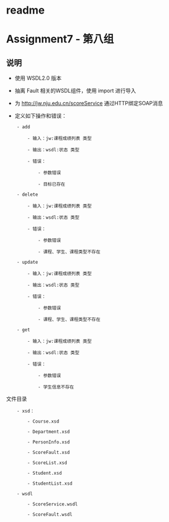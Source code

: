 # readme

# Assignment7 - 第八组

## 说明

- 使用 WSDL2.0 版本

- 抽离 Fault 相关的WSDL组件，使用 import 进行导入

- 为 http://jw.nju.edu.cn/scoreService 通过HTTP绑定SOAP消息
  
- 定义如下操作和错误：
```
    - add
    
        - 输入：jw:课程成绩列表 类型
    
        - 输出：wsdl:状态 类型
    
        - 错误：
    
            - 参数错误
    
            - 目标已存在
    
    - delete
    
        - 输入：jw:课程成绩列表 类型
    
        - 输出：wsdl:状态 类型
    
        - 错误：
    
            - 参数错误
    
            - 课程、学生、课程类型不存在

    - update

        - 输入：jw:课程成绩列表 类型

        - 输出：wsdl:状态 类型

        - 错误：
        
            - 参数错误
    
            - 课程、学生、课程类型不存在
    
    - get

        - 输入：jw:课程成绩列表 类型

        - 输出：wsdl:状态 类型

        - 错误：

            - 参数错误

            - 学生信息不存在
```

文件目录

```
    - xsd：
    
        - Course.xsd
        
        - Department.xsd
        
        - PersonInfo.xsd
        
        - ScoreFault.xsd
        
        - ScoreList.xsd
        
        - Student.xsd
        
        - StudentList.xsd
        
    - wsdl
    
        - ScoreService.wsdl
        
        - ScoreFault.wsdl
```